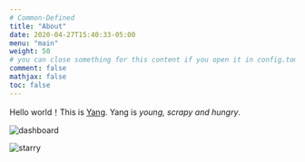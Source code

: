 ```yaml
---
# Common-Defined
title: "About"
date: 2020-04-27T15:40:33-05:00
menu: "main"
weight: 50
# you can close something for this content if you open it in config.toml.
comment: false
mathjax: false
toc: false
---
```


Hello world！This is [Yang](https://www.linkedin.com/in/theyuan/). Yang is *young, scrapy and hungry*. 

![dashboard](/image/dashboard.png)

![starry](/image/starry.png)



